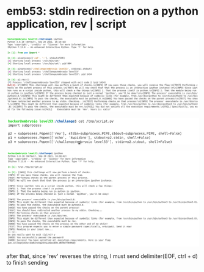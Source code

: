 # emb53: stdin redirection on a python application, rev | script

![it says stdin requres to be 'rev'](<../.gitbook/assets/image (199).png>)

![so I write a script for doing it](<../.gitbook/assets/image (3).png>)

![Then I run it from ipython with %run](<../.gitbook/assets/image (210).png>)

after that, since 'rev' reverses the string, I must send delimiter(EOF, ctrl + d) to finish sending

